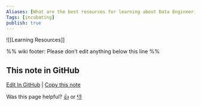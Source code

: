 ```yaml
---
Aliases: [What are the best resources for learning about Data Engineering?]
Tags: [incubating]
publish: true
---
```


![[Learning Resources]]

%% wiki footer: Please don't edit anything below this line %%

## This note in GitHub

<span class="git-footer">[Edit In GitHub](https://github.dev/data-engineering-community/data-engineering-wiki/blob/main/FAQ/What%20are%20the%20best%20resources%20for%20learning%20about%20Data%20Engineering.md "git-hub-edit-note") | [Copy this note](https://raw.githubusercontent.com/data-engineering-community/data-engineering-wiki/main/FAQ/What%20are%20the%20best%20resources%20for%20learning%20about%20Data%20Engineering.md "git-hub-copy-note")</span>

<span class="git-footer">Was this page helpful?
[👍](https://tally.so/r/mOaxjk?rating=Yes&url=https://dataengineering.wiki/FAQ/What+are+the+best+resources+for+learning+about+Data+Engineering) or [👎](https://tally.so/r/mOaxjk?rating=No&url=https://dataengineering.wiki/FAQ/What+are+the+best+resources+for+learning+about+Data+Engineering)</span>
